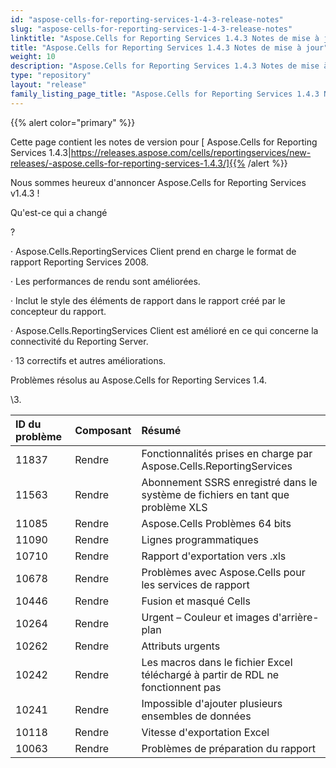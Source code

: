 ```yaml
---
id: "aspose-cells-for-reporting-services-1-4-3-release-notes"
slug: "aspose-cells-for-reporting-services-1-4-3-release-notes"
linktitle: "Aspose.Cells for Reporting Services 1.4.3 Notes de mise à jour"
title: "Aspose.Cells for Reporting Services 1.4.3 Notes de mise à jour"
weight: 10
description: "Aspose.Cells for Reporting Services 1.4.3 Notes de mise à jour – the latest updates and fixes."
type: "repository"
layout: "release"
family_listing_page_title: "Aspose.Cells for Reporting Services 1.4.3 Notes de mise à jour"
---
```

{{% alert color="primary" %}} 

Cette page contient les notes de version pour [ Aspose.Cells for Reporting Services 1.4.3|https://releases.aspose.com/cells/reportingservices/new-releases/-aspose.cells-for-reporting-services-1.4.3/]{{% /alert %}} 

 Nous sommes heureux d'annoncer Aspose.Cells for Reporting Services v1.4.3 !

 Qu'est-ce qui a changé

? 

 · Aspose.Cells.ReportingServices Client prend en charge le format de rapport Reporting Services 2008.

 · Les performances de rendu sont améliorées.

· Inclut le style des éléments de rapport dans le rapport créé par le concepteur du rapport.

 · Aspose.Cells.ReportingServices Client est amélioré en ce qui concerne la connectivité du Reporting Server.

 · 13 correctifs et autres améliorations.



 Problèmes résolus au Aspose.Cells for Reporting Services 1.4.

\3. 

|**ID du problème** |**Composant** |**Résumé** |
|:- |:- |:- |
|11837 | Rendre| Fonctionnalités prises en charge par Aspose.Cells.ReportingServices|
|11563 | Rendre| Abonnement SSRS enregistré dans le système de fichiers en tant que problème XLS|
|11085 | Rendre| Aspose.Cells Problèmes 64 bits|
|11090 | Rendre| Lignes programmatiques|
|10710 | Rendre| Rapport d'exportation vers .xls|
|10678 | Rendre| Problèmes avec Aspose.Cells pour les services de rapport|
|10446 | Rendre| Fusion et masqué Cells|
|10264 | Rendre| Urgent – Couleur et images d'arrière-plan|
|10262 | Rendre| Attributs urgents|
|10242 | Rendre| Les macros dans le fichier Excel téléchargé à partir de RDL ne fonctionnent pas|
|10241 | Rendre| Impossible d'ajouter plusieurs ensembles de données|
|10118 | Rendre| Vitesse d'exportation Excel|
|10063 | Rendre| Problèmes de préparation du rapport|

